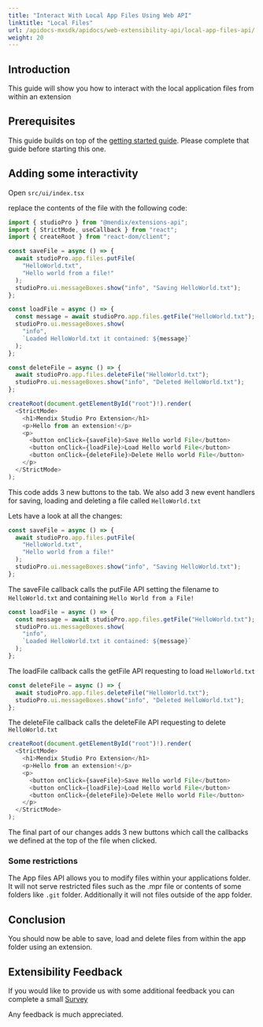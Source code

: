 ```yaml
---
title: "Interact With Local App Files Using Web API"
linktitle: "Local Files"
url: /apidocs-mxsdk/apidocs/web-extensibility-api/local-app-files-api/
weight: 20
---
```


## Introduction

This guide will show you how to interact with the local application files from within an extension

## Prerequisites

This guide builds on top of the [getting started guide](/apidocs-mxsdk/apidocs/web-extensibility-api/getting-started/). Please complete that guide before starting this one.

## Adding some interactivity

Open `src/ui/index.tsx`

replace the contents of the file with the following code:

```typescript
import { studioPro } from "@mendix/extensions-api";
import { StrictMode, useCallback } from "react";
import { createRoot } from "react-dom/client";

const saveFile = async () => {
  await studioPro.app.files.putFile(
    "HelloWorld.txt",
    "Hello world from a file!"
  );
  studioPro.ui.messageBoxes.show("info", "Saving HelloWorld.txt");
};

const loadFile = async () => {
  const message = await studioPro.app.files.getFile("HelloWorld.txt");
  studioPro.ui.messageBoxes.show(
    "info",
    `Loaded HelloWorld.txt it contained: ${message}`
  );
};

const deleteFile = async () => {
  await studioPro.app.files.deleteFile("HelloWorld.txt");
  studioPro.ui.messageBoxes.show("info", "Deleted HelloWorld.txt");
};

createRoot(document.getElementById("root")!).render(
  <StrictMode>
    <h1>Mendix Studio Pro Extension</h1>
    <p>Hello from an extension!</p>
    <p>
      <button onClick={saveFile}>Save Hello world File</button>
      <button onClick={loadFile}>Load Hello world File</button>
      <button onClick={deleteFile}>Delete Hello world File</button>
    </p>
  </StrictMode>
);
```

This code adds 3 new buttons to the tab. We also add 3 new event handlers for saving, loading and deleting a file called `HelloWorld.txt`

Lets have a look at all the changes:

```typescript
const saveFile = async () => {
  await studioPro.app.files.putFile(
    "HelloWorld.txt",
    "Hello world from a file!"
  );
  studioPro.ui.messageBoxes.show("info", "Saving HelloWorld.txt");
};
```

The saveFile callback calls the putFile API setting the filename to `HelloWorld.txt` and containing `Hello World from a File!`

```typescript
const loadFile = async () => {
  const message = await studioPro.app.files.getFile("HelloWorld.txt");
  studioPro.ui.messageBoxes.show(
    "info",
    `Loaded HelloWorld.txt it contained: ${message}`
  );
};
```

The loadFile callback calls the getFile API requesting to load `HelloWorld.txt`

```typescript
const deleteFile = async () => {
  await studioPro.app.files.deleteFile("HelloWorld.txt");
  studioPro.ui.messageBoxes.show("info", "Deleted HelloWorld.txt");
};
```

The deleteFile callback calls the deleteFile API requesting to delete `HelloWorld.txt`

```typescript
createRoot(document.getElementById("root")!).render(
  <StrictMode>
    <h1>Mendix Studio Pro Extension</h1>
    <p>Hello from an extension!</p>
    <p>
      <button onClick={saveFile}>Save Hello world File</button>
      <button onClick={loadFile}>Load Hello world File</button>
      <button onClick={deleteFile}>Delete Hello world File</button>
    </p>
  </StrictMode>
);
```

The final part of our changes adds 3 new buttons which call the callbacks we defined at the top of the file when clicked.

### Some restrictions

The App files API allows you to modify files within your applications folder. It will not serve restricted files such as the .mpr file or contents of some folders like `.git` folder. Additionally it will not files outside of the app folder.

## Conclusion

You should now be able to save, load and delete files from within the app folder using an extension.

## Extensibility Feedback

If you would like to provide us with some additional feedback you can complete a small [Survey](https://survey.alchemer.eu/s3/90801191/Extensibility-Feedback)

Any feedback is much appreciated.
